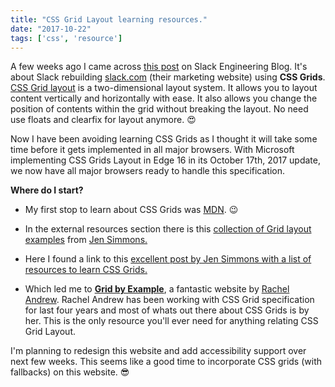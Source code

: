 ```yaml
---
title: "CSS Grid Layout learning resources."
date: "2017-10-22"
tags: ['css', 'resource']
---
```


A few weeks ago I came across [this post][1] on Slack Engineering Blog. It's about Slack rebuilding [slack.com][8] (their marketing website) using **CSS Grids**.
[CSS Grid layout][2] is a two-dimensional layout system. It allows you to layout content vertically and horizontally with ease. It also allows you change the position of contents within the grid without breaking the layout. No need use floats and clearfix for layout anymore. 😍

Now I have been avoiding learning CSS Grids as I thought it will take some time before it gets implemented in all major browsers. With Microsoft implementing CSS Grids Layout in Edge 16 in its October 17th, 2017 update, we now have all major browsers ready to handle this specification.

**Where do I start?**

- My first stop to learn about CSS Grids was [MDN][3]. 😉

- In the external resources section there is this [collection of Grid layout examples][4] from [Jen Simmons.][9]

- Here I found a link to this [excellent post by Jen Simmons with a list of resources to learn CSS Grids.][5]

- Which led me to [**Grid by Example**][6], a fantastic website by [Rachel Andrew][7].
  Rachel Andrew has been working with CSS Grid specification for last four years and most of whats out there about CSS Grids is by her. This is the only resource you'll ever need for anything relating CSS Grid Layout.

I'm planning to redesign this website and add accessibility support over next few weeks. This seems like a good time to incorporate CSS grids (with fallbacks) on this website. 😎

[1]: https://slack.engineering/rebuilding-slack-com-b124c405c193
[2]: https://www.w3.org/TR/css3-grid-layout/
[3]: https://developer.mozilla.org/en-US/docs/Web/CSS/CSS_Grid_Layout
[4]: http://labs.jensimmons.com/
[5]: http://jensimmons.com/post/feb-27-2017/learn-css-grid
[6]: https://gridbyexample.com/
[7]: https://twitter.com/rachelandrew
[8]: https://slack.com/
[9]: https://twitter.com/jensimmons
